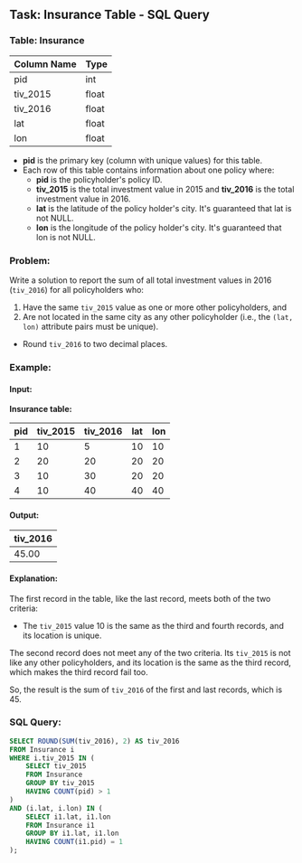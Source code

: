 ## Task: Insurance Table - SQL Query

### Table: Insurance

| Column Name | Type  |
|-------------|-------|
| pid         | int   |
| tiv_2015    | float |
| tiv_2016    | float |
| lat         | float |
| lon         | float |

- **pid** is the primary key (column with unique values) for this table.
- Each row of this table contains information about one policy where:
  - **pid** is the policyholder's policy ID.
  - **tiv_2015** is the total investment value in 2015 and **tiv_2016** is the total investment value in 2016.
  - **lat** is the latitude of the policy holder's city. It's guaranteed that lat is not NULL.
  - **lon** is the longitude of the policy holder's city. It's guaranteed that lon is not NULL.

### Problem:

Write a solution to report the sum of all total investment values in 2016 (`tiv_2016`) for all policyholders who:
1. Have the same `tiv_2015` value as one or more other policyholders, and
2. Are not located in the same city as any other policyholder (i.e., the `(lat, lon)` attribute pairs must be unique).

- Round `tiv_2016` to two decimal places.

### Example:

#### Input:

**Insurance table:**

| pid | tiv_2015 | tiv_2016 | lat | lon |
|-----|----------|----------|-----|-----|
| 1   | 10       | 5        | 10  | 10  |
| 2   | 20       | 20       | 20  | 20  |
| 3   | 10       | 30       | 20  | 20  |
| 4   | 10       | 40       | 40  | 40  |

#### Output:

| tiv_2016 |
|----------|
| 45.00    |

#### Explanation:

The first record in the table, like the last record, meets both of the two criteria:
- The `tiv_2015` value 10 is the same as the third and fourth records, and its location is unique.

The second record does not meet any of the two criteria. Its `tiv_2015` is not like any other policyholders, and its location is the same as the third record, which makes the third record fail too.

So, the result is the sum of `tiv_2016` of the first and last records, which is 45.

### SQL Query:

```sql
SELECT ROUND(SUM(tiv_2016), 2) AS tiv_2016
FROM Insurance i
WHERE i.tiv_2015 IN (
    SELECT tiv_2015
    FROM Insurance
    GROUP BY tiv_2015
    HAVING COUNT(pid) > 1
)
AND (i.lat, i.lon) IN (
    SELECT i1.lat, i1.lon
    FROM Insurance i1
    GROUP BY i1.lat, i1.lon
    HAVING COUNT(i1.pid) = 1
);
